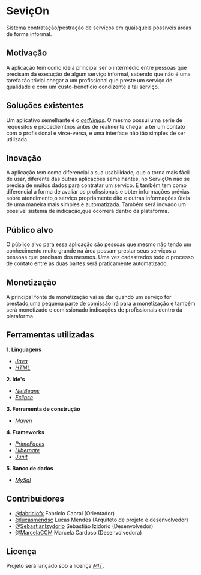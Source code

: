 # SeviçOn

Sistema contratação/pestração de serviços em quaisqueis possíveis áreas de forma informal.


## Motivação

A aplicação tem como ideia principal ser o intermédio entre pessoas que precisam 
da execução de algum serviço informal, sabendo que não é uma tarefa tão trivial
chegar a um profissional que preste um serviço de qualidade e com um custo-benefício
condizente a tal serviço.


## Soluções existentes

Um aplicativo semelhante é o *[getNinjas](https://www.getninjas.com.br)*. O mesmo possui uma serie de requesitos e procediemtnos
antes de realmente chegar a ter um contato com o profissional e virce-versa, e uma interface não tão simples
de ser utilizada. 


## Inovação

A aplicação tem como diferencial a sua usabilidade, que o torna mais fácil de usar, diferente das outras aplicações semelhantes, no ServiçOn não se precisa de muitos dados para contratar um serviço. E também,tem como diferencial a forma de avaliar os profissionais
e obter informações prévias sobre atendimento,o serviço propriamente dito e outras informações úteis de uma maneira mais simples e automatizada. Também será inovado um possível sistema de indicação,que ocorrerá dentro da plataforma. 

## Público alvo

O público alvo para essa aplicação são pessoas que mesmo não tendo um conhecimento muito
grande na área possam prestar seus serviços a pessoas que precisam dos mesmos. Uma vez cadastrados
todo o processo de contato entre as duas partes será praticamente automatizado.


## Monetização

A principal fonte de monetização vai se dar quando um serviço for prestado,uma pequena parte de comissão irá para a monetização e também
será monetizado e comissionado indicações de profissionais dentro da plataforma. 

## Ferramentas utilizadas

**1. Linguagens**

* *[Java](https://www.java.com/en/)*
* *[HTML](https://pt.wikipedia.org/wiki/HTML)*


**2. Ide's**

* *[NetBeans](https://netbeans.org/)* 
* *[Eclipse](http://www.eclipse.org/)*


**3. Ferramenta de construção**

* *[Maven](https://maven.apache.org/)*


**4. Frameworks**

* *[PrimeFaces](https://www.primefaces.org/)*
* *[Hibernate](http://hibernate.org/)*
* *[Junit](https://junit.org/junit5/)*


**5. Banco de dados**


* *[MySql](https://www.mysql.com/)*


## Contribuidores

- [@fabriciofx](https://github.com/fabriciofx) Fabrício Cabral (Orientador)
- [@lucasmendsc](https://github.com/lucasmendsc) Lucas Mendes (Arquiteto de projeto e desenvolvedor)
- [@SebastianIzydorio](https://github.com/SebastianIzydorio) Sebastião Izidorio (Desenvolvedor)
- [@MarcelaCCM](https://github.com/MarcelaCCM) Marcela Cardoso (Desenvolvedora)


## Licença

Projeto será lançado sob a licença *[MIT](https://github.com/ifpe-cti/servicon-web/blob/master/LICENSE)*.

